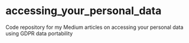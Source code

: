 # accessing_your_personal_data
Code repository for my Medium articles on accessing your personal data using GDPR data portability
